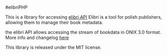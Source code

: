#elibriPHP

This is a library for accessing [elibri API](https://www.elibri.com.pl/doc/api) Elibri is a tool for polish publishers, allowing them to manage their book metadata. 

the elibri API allows accessing the stream of bookdata in ONIX 3.0 format. More info and changelog [here](https://elibri.github.io/elibriPHP/)

This library is released under the MIT license.
